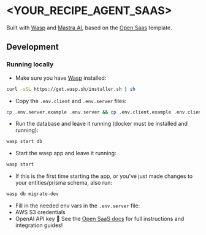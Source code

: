 # <YOUR_RECIPE_AGENT_SAAS>

Built with [Wasp](https://wasp.sh) and [Mastra AI](https://mastra.ai), based on the [Open Saas](https://opensaas.sh) template.

## Development

### Running locally

 - Make sure you have [Wasp](https://wasp.sh) installed:
 ```bash
 curl -sSL https://get.wasp.sh/installer.sh | sh
 ```
 - Copy the `.env.client` and `.env.server` files:
```bash
cp .env.server.example .env.server && cp .env.client.example .env.client
```
 - Run the database and leave it running (docker must be installed and running):
 ```bash
 wasp start db
 ```
 - Start the wasp app and leave it running:
 ```bash
 wasp start
 ```
 - If this is the first time starting the app, or you've just made changes to your entities/prisma schema, also run:
 ```bash
 wasp db migrate-dev
 ```
 - Fill in the needed env vars in the `.env.server` file:
  - AWS S3 credentials
  - OpenAI API key
🤠 See the [Open SaaS docs](https://docs.opensaas.sh) for full instructions and integration guides!
